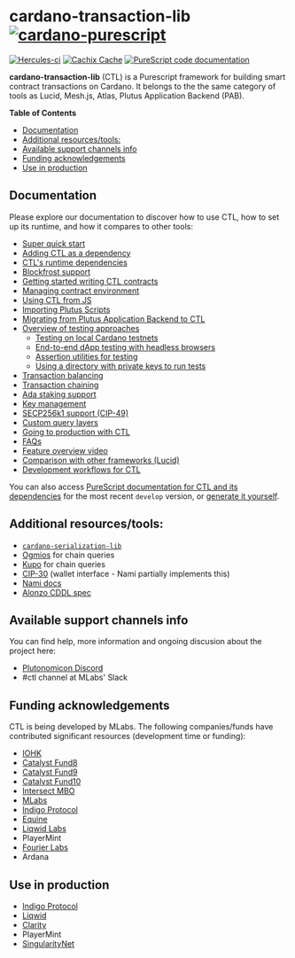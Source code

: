 # cardano-transaction-lib [![cardano-purescript](https://img.shields.io/badge/cardano--purescript?logo=cardano&logoColor=white&label=cardano-purescript&labelColor=blue&color=blue)](https://github.com/klntsky/cardano-purescript)


[![Hercules-ci][herc badge]][herc link]
[![Cachix Cache][cachix badge]][cachix link]
[![PureScript code documentation][docs badge]][docs link]

[herc badge]: https://img.shields.io/badge/ci--by--hercules-green.svg
[herc link]: https://hercules-ci.com/github/Plutonomicon/cardano-transaction-lib
[cachix badge]: https://img.shields.io/badge/cachix-public_plutonomicon-blue.svg
[cachix link]: https://public-plutonomicon.cachix.org
[docs badge]: https://img.shields.io/badge/docs-PureScript%20code%20documentation-%2377F
[docs link]: https://plutonomicon.github.io/cardano-transaction-lib/

**cardano-transaction-lib** (CTL) is a Purescript framework for building smart contract transactions on Cardano. It belongs to the the same category of tools as Lucid, Mesh.js, Atlas, Plutus Application Backend (PAB).

**Table of Contents**

<!-- START doctoc generated TOC please keep comment here to allow auto update -->
<!-- DON'T EDIT THIS SECTION, INSTEAD RE-RUN doctoc TO UPDATE -->

- [Documentation](#documentation)
- [Additional resources/tools:](#additional-resourcestools)
- [Available support channels info](#available-support-channels-info)
- [Funding acknowledgements](#funding-acknowledgements)
- [Use in production](#use-in-production)

<!-- END doctoc generated TOC please keep comment here to allow auto update -->

## Documentation

Please explore our documentation to discover how to use CTL, how to set up its runtime, and how it compares to other tools:

- [Super quick start](./doc/getting-started.md#setting-up-a-new-project)
- [Adding CTL as a dependency](./doc/ctl-as-dependency.md)
- [CTL's runtime dependencies](./doc/runtime.md)
- [Blockfrost support](./doc/blockfrost.md)
- [Getting started writing CTL contracts](./doc/getting-started.md)
- [Managing contract environment](./doc/contract-environment.md)
- [Using CTL from JS](./doc/using-from-js.md)
- [Importing Plutus Scripts](./doc/importing-scripts.md)
- [Migrating from Plutus Application Backend to CTL](./doc/plutus-comparison.md)
- [Overview of testing approaches](./doc/testing.md)
  - [Testing on local Cardano testnets](./doc/cardano-testnet-testing.md)
  - [End-to-end dApp testing with headless browsers](./doc/e2e-testing.md)
  - [Assertion utilities for testing](./doc/test-utils.md)
  - [Using a directory with private keys to run tests](./doc/keydir.md)
- [Transaction balancing](./doc/balancing.md)
- [Transaction chaining](./doc/tx-chaining.md)
- [Ada staking support](./doc/staking.md)
- [Key management](./doc/key-management.md)
- [SECP256k1 support (CIP-49)](./doc/secp256k1-support.md)
- [Custom query layers](./doc/custom-query-layers.md)
- [Going to production with CTL](./doc/production.md)
- [FAQs](./doc/faq.md)
- [Feature overview video](./doc/video-intro.md)
- [Comparison with other frameworks (Lucid)](./doc/comparisons.md)
- [Development workflows for CTL](./doc/development.md)

You can also access [PureScript documentation for CTL and its dependencies](https://plutonomicon.github.io/cardano-transaction-lib/) for the most recent `develop` version, or [generate it yourself](./doc/development.md#generating-ps-documentation).

## Additional resources/tools:

- [`cardano-serialization-lib`](https://github.com/Emurgo/cardano-serialization-lib/)
- [Ogmios](https://ogmios.dev) for chain queries
- [Kupo](https://cardanosolutions.github.io/kupo/) for chain queries
- [CIP-30](https://github.com/cardano-foundation/CIPs/tree/master/CIP-0030) (wallet interface - Nami partially implements this)
- [Nami docs](https://github.com/Berry-Pool/nami-wallet)
- [Alonzo CDDL spec](https://github.com/input-output-hk/cardano-ledger/blob/0738804155245062f05e2f355fadd1d16f04cd56/alonzo/impl/cddl-files/alonzo.cddl)

## Available support channels info

You can find help, more information and ongoing discusion about the project here:

- [Plutonomicon Discord](https://discord.gg/JhbexnV9Pc)
- #ctl channel at MLabs' Slack

## Funding acknowledgements

CTL is being developed by MLabs. The following companies/funds have contributed significant resources (development time or funding):

- [IOHK](https://iohk.io/en/about/)
- [Catalyst Fund8](https://cardano.ideascale.com/c/idea/396607)
- [Catalyst Fund9](https://cardano.ideascale.com/c/idea/420791)
- [Catalyst Fund10](https://cardano.ideascale.com/c/idea/101478)
- [Intersect MBO](https://docs.intersectmbo.org/intersect-community-grants/grant-projects)
- [MLabs](https://mlabs.city/)
- [Indigo Protocol](https://indigoprotocol.io/)
- [Equine](https://www.equine.gg/)
- [Liqwid Labs](https://liqwid.finance/)
- PlayerMint
- [Fourier Labs](https://fourierlabs.io/)
- Ardana

## Use in production

- [Indigo Protocol](https://indigoprotocol.io/)
- [Liqwid](https://liqwid.finance/)
- [Clarity](https://clarity.community/)
- PlayerMint
- [SingularityNet](https://singularitynet.io/)

